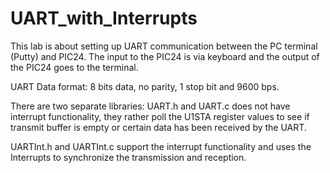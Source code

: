 # UART_with_Interrupts
This lab is about setting up UART communication between the PC terminal (Putty) and PIC24. The input to the PIC24 is via keyboard and the output of the PIC24 goes to the terminal.

UART Data format: 8 bits data, no parity, 1 stop bit and 9600 bps.

There are two separate libraries:
UART.h and UART.c does not have interrupt functionality, they rather poll the U1STA register values to see if transmit buffer is empty or certain data has been received by the UART.

UARTInt.h and UARTInt.c support the interrupt functionality and uses the Interrupts to synchronize the transmission and reception. 
